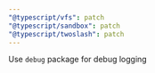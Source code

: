 ```yaml
---
"@typescript/vfs": patch
"@typescript/sandbox": patch
"@typescript/twoslash": patch
---
```


Use `debug` package for debug logging
